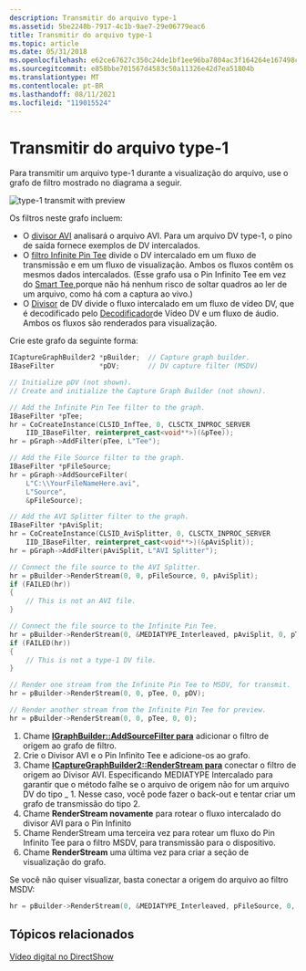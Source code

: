 ```yaml
---
description: Transmitir do arquivo type-1
ms.assetid: 5be2248b-7917-4c1b-9ae7-29e06779eac6
title: Transmitir do arquivo type-1
ms.topic: article
ms.date: 05/31/2018
ms.openlocfilehash: e62ce67627c350c24de1bf1ee96ba7804ac3f164264e167498c597e8136ea138
ms.sourcegitcommit: e858bbe701567d4583c50a11326e42d7ea51804b
ms.translationtype: MT
ms.contentlocale: pt-BR
ms.lasthandoff: 08/11/2021
ms.locfileid: "119015524"
---
```

# <a name="transmit-from-type-1-file"></a>Transmitir do arquivo type-1

Para transmitir um arquivo type-1 durante a visualização do arquivo, use o grafo de filtro mostrado no diagrama a seguir.

![type-1 transmit with preview](images/dv1-transmit.png)

Os filtros neste grafo incluem:

-   O [divisor AVI](avi-splitter-filter.md) analisará o arquivo AVI. Para um arquivo DV type-1, o pino de saída fornece exemplos de DV intercalados.
-   O [filtro Infinite Pin Tee](infinite-pin-tee-filter.md) divide o DV intercalado em um fluxo de transmissão e em um fluxo de visualização. Ambos os fluxos contêm os mesmos dados intercalados. (Esse grafo usa o Pin Infinito Tee em vez do [Smart Tee,](smart-tee-filter.md)porque não há nenhum risco de soltar quadros ao ler de um arquivo, como há com a captura ao vivo.)
-   O [Divisor](dv-splitter-filter.md) de DV divide o fluxo intercalado em um fluxo de vídeo DV, que é decodificado pelo [Decodificador](dv-video-decoder-filter.md)de Vídeo DV e um fluxo de áudio. Ambos os fluxos são renderados para visualização.

Crie este grafo da seguinte forma:


```C++
ICaptureGraphBuilder2 *pBuilder;  // Capture graph builder.
IBaseFilter           *pDV;       // DV capture filter (MSDV)

// Initialize pDV (not shown). 
// Create and initialize the Capture Graph Builder (not shown).

// Add the Infinite Pin Tee filter to the graph.
IBaseFilter *pTee;
hr = CoCreateInstance(CLSID_InfTee, 0, CLSCTX_INPROC_SERVER
    IID_IBaseFilter, reinterpret_cast<void**>)(&pTee));
hr = pGraph->AddFilter(pTee, L"Tee");

// Add the File Source filter to the graph.
IBaseFilter *pFileSource;
hr = pGraph->AddSourceFilter(
    L"C:\\YourFileNameHere.avi",
    L"Source", 
    &pFileSource);

// Add the AVI Splitter filter to the graph.
IBaseFilter *pAviSplit;
hr = CoCreateInstance(CLSID_AviSplitter, 0, CLSCTX_INPROC_SERVER
    IID_IBaseFilter, reinterpret_cast<void**>)(&pAviSplit));
hr = pGraph->AddFilter(pAviSplit, L"AVI Splitter");

// Connect the file source to the AVI Splitter.
hr = pBuilder->RenderStream(0, 0, pFileSource, 0, pAviSplit);
if (FAILED(hr))
{
    // This is not an AVI file. 
}

// Connect the file source to the Infinite Pin Tee.
hr = pBuilder->RenderStream(0, &MEDIATYPE_Interleaved, pAviSplit, 0, pTee);
if (FAILED(hr))
{
    // This is not a type-1 DV file.
}

// Render one stream from the Infinite Pin Tee to MSDV, for transmit.
hr = pBuilder->RenderStream(0, 0, pTee, 0, pDV);

// Render another stream from the Infinite Pin Tee for preview.
hr = pBuilder->RenderStream(0, 0, pTee, 0, 0);
```



1.  Chame [**IGraphBuilder::AddSourceFilter para**](/windows/desktop/api/Strmif/nf-strmif-igraphbuilder-addsourcefilter) adicionar o filtro de origem ao grafo de filtro.
2.  Crie o Divisor AVI e o Pin Infinito Tee e adicione-os ao grafo.
3.  Chame [**ICaptureGraphBuilder2::RenderStream para**](/windows/desktop/api/Strmif/nf-strmif-icapturegraphbuilder2-renderstream) conectar o filtro de origem ao Divisor AVI. Especificando MEDIATYPE Intercalado para garantir que o método falhe se o arquivo de origem não for um arquivo DV do tipo \_ 1. Nesse caso, você pode fazer o back-out e tentar criar um grafo de transmissão do tipo 2.
4.  Chame **RenderStream novamente** para rotear o fluxo intercalado do divisor AVI para o Pin Infinito
5.  Chame RenderStream uma terceira vez para rotear um fluxo do Pin Infinito Tee para o filtro MSDV, para transmissão para o dispositivo.
6.  Chame **RenderStream** uma última vez para criar a seção de visualização do grafo.

Se você não quiser visualizar, basta conectar a origem do arquivo ao filtro MSDV:


```C++
hr = pBuilder->RenderStream(0, &MEDIATYPE_Interleaved, pFileSource, 0, pDV);
```



## <a name="related-topics"></a>Tópicos relacionados

<dl> <dt>

[Vídeo digital no DirectShow](digital-video-in-directshow.md)
</dt> </dl>

 

 



